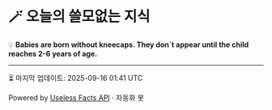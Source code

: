 # 🪄 오늘의 쓸모없는 지식

💡 **Babies are born without kneecaps. They don`t appear until the child reaches 2-6 years of age.**

---
⏳ 마지막 업데이트: 2025-09-16 01:41 UTC

Powered by [Useless Facts API](https://uselessfacts.jsph.pl/) · 자동화 봇
